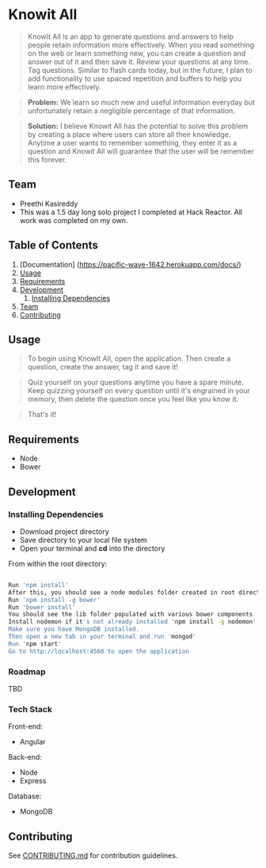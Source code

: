 # Knowit All

> KnowIt All is an app to generate questions and answers to help people retain information more effectively. When you read something on the web or learn something new, you can create a question and answer out of it and then save it. Review your questions at any time. Tag questions. Similar to flash cards today, but in the future, I plan to add functionality to use spaced repetition and buffers to help you learn more effectively.

> **Problem:** We learn so much new and useful information everyday but unfortunately retain a negligible percentage of that information. 

> **Solution:** I believe Knowit All has the potential to solve this problem by creating a place where users can store all their knowledge. Anytime a user wants to remember something, they enter it as a question and Knowit All will guarantee that the user will be remember this forever. 

## Team

  - Preethi Kasireddy
  - This was a 1.5 day long solo project I completed at Hack Reactor. All work was completed on my own.

## Table of Contents

1. [Documentation] (https://pacific-wave-1642.herokuapp.com/docs/)
2. [Usage](#Usage)
3. [Requirements](#requirements)
4. [Development](#development)
    1. [Installing Dependencies](#installing-dependencies)
5. [Team](#team)
6. [Contributing](#contributing)

## Usage

> To begin using KnowIt All, open the application. Then create a question, create the answer, tag it and save it! 

> Quiz yourself on your questions anytime you have a spare minute. Keep quizzing yourself on every question until it's engrained in your memory, then delete the question once you feel like you know it. 

> That's it!

## Requirements

- Node
- Bower

## Development

### Installing Dependencies
- Download project directory
- Save directory to your local file system
- Open your terminal and **cd** into the directory

From within the root directory:

```sh

Run 'npm install'
After this, you should see a node modules folder created in root directory
Run 'npm install -g bower'
Run 'bower install'
You should see the lib folder populated with various bower components
Install nodemon if it's not already installed 'npm install -g nodemon'
Make sure you have MongoDB installed. 
Then open a new tab in your terminal and run 'mongod'
Run 'npm start'
Go to http://localhost:4568 to open the application

```

### Roadmap

TBD 

### Tech Stack

Front-end: 
- Angular

Back-end: 
- Node
- Express

Database: 
- MongoDB

## Contributing

See [CONTRIBUTING.md](CONTRIBUTING.md) for contribution guidelines.


